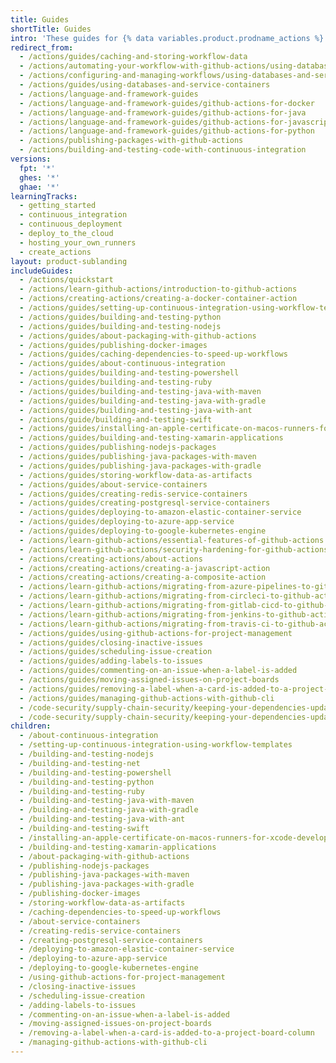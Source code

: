 ```yaml
---
title: Guides
shortTitle: Guides
intro: 'These guides for {% data variables.product.prodname_actions %} include specific use cases and examples to help you configure workflows.'
redirect_from:
  - /actions/guides/caching-and-storing-workflow-data
  - /actions/automating-your-workflow-with-github-actions/using-databases-and-services
  - /actions/configuring-and-managing-workflows/using-databases-and-service-containers
  - /actions/guides/using-databases-and-service-containers
  - /actions/language-and-framework-guides
  - /actions/language-and-framework-guides/github-actions-for-docker
  - /actions/language-and-framework-guides/github-actions-for-java
  - /actions/language-and-framework-guides/github-actions-for-javascript-and-typescript
  - /actions/language-and-framework-guides/github-actions-for-python
  - /actions/publishing-packages-with-github-actions
  - /actions/building-and-testing-code-with-continuous-integration
versions:
  fpt: '*'
  ghes: '*'
  ghae: '*'
learningTracks:
  - getting_started
  - continuous_integration
  - continuous_deployment
  - deploy_to_the_cloud
  - hosting_your_own_runners
  - create_actions
layout: product-sublanding
includeGuides:
  - /actions/quickstart
  - /actions/learn-github-actions/introduction-to-github-actions
  - /actions/creating-actions/creating-a-docker-container-action
  - /actions/guides/setting-up-continuous-integration-using-workflow-templates
  - /actions/guides/building-and-testing-python
  - /actions/guides/building-and-testing-nodejs
  - /actions/guides/about-packaging-with-github-actions
  - /actions/guides/publishing-docker-images
  - /actions/guides/caching-dependencies-to-speed-up-workflows
  - /actions/guides/about-continuous-integration
  - /actions/guides/building-and-testing-powershell
  - /actions/guides/building-and-testing-ruby
  - /actions/guides/building-and-testing-java-with-maven
  - /actions/guides/building-and-testing-java-with-gradle
  - /actions/guides/building-and-testing-java-with-ant
  - /actions/guide/building-and-testing-swift
  - /actions/guides/installing-an-apple-certificate-on-macos-runners-for-xcode-development
  - /actions/guides/building-and-testing-xamarin-applications
  - /actions/guides/publishing-nodejs-packages
  - /actions/guides/publishing-java-packages-with-maven
  - /actions/guides/publishing-java-packages-with-gradle
  - /actions/guides/storing-workflow-data-as-artifacts
  - /actions/guides/about-service-containers
  - /actions/guides/creating-redis-service-containers
  - /actions/guides/creating-postgresql-service-containers
  - /actions/guides/deploying-to-amazon-elastic-container-service
  - /actions/guides/deploying-to-azure-app-service
  - /actions/guides/deploying-to-google-kubernetes-engine
  - /actions/learn-github-actions/essential-features-of-github-actions
  - /actions/learn-github-actions/security-hardening-for-github-actions
  - /actions/creating-actions/about-actions
  - /actions/creating-actions/creating-a-javascript-action
  - /actions/creating-actions/creating-a-composite-action
  - /actions/learn-github-actions/migrating-from-azure-pipelines-to-github-actions
  - /actions/learn-github-actions/migrating-from-circleci-to-github-actions
  - /actions/learn-github-actions/migrating-from-gitlab-cicd-to-github-actions
  - /actions/learn-github-actions/migrating-from-jenkins-to-github-actions
  - /actions/learn-github-actions/migrating-from-travis-ci-to-github-actions
  - /actions/guides/using-github-actions-for-project-management
  - /actions/guides/closing-inactive-issues
  - /actions/guides/scheduling-issue-creation
  - /actions/guides/adding-labels-to-issues
  - /actions/guides/commenting-on-an-issue-when-a-label-is-added
  - /actions/guides/moving-assigned-issues-on-project-boards
  - /actions/guides/removing-a-label-when-a-card-is-added-to-a-project-board-column
  - /actions/guides/managing-github-actions-with-github-cli
  - /code-security/supply-chain-security/keeping-your-dependencies-updated-automatically/automating-dependabot-with-github-actions
  - /code-security/supply-chain-security/keeping-your-dependencies-updated-automatically/keeping-your-actions-up-to-date-with-dependabot
children:
  - /about-continuous-integration
  - /setting-up-continuous-integration-using-workflow-templates
  - /building-and-testing-nodejs
  - /building-and-testing-net
  - /building-and-testing-powershell
  - /building-and-testing-python
  - /building-and-testing-ruby
  - /building-and-testing-java-with-maven
  - /building-and-testing-java-with-gradle
  - /building-and-testing-java-with-ant
  - /building-and-testing-swift
  - /installing-an-apple-certificate-on-macos-runners-for-xcode-development
  - /building-and-testing-xamarin-applications
  - /about-packaging-with-github-actions
  - /publishing-nodejs-packages
  - /publishing-java-packages-with-maven
  - /publishing-java-packages-with-gradle
  - /publishing-docker-images
  - /storing-workflow-data-as-artifacts
  - /caching-dependencies-to-speed-up-workflows
  - /about-service-containers
  - /creating-redis-service-containers
  - /creating-postgresql-service-containers
  - /deploying-to-amazon-elastic-container-service
  - /deploying-to-azure-app-service
  - /deploying-to-google-kubernetes-engine
  - /using-github-actions-for-project-management
  - /closing-inactive-issues
  - /scheduling-issue-creation
  - /adding-labels-to-issues
  - /commenting-on-an-issue-when-a-label-is-added
  - /moving-assigned-issues-on-project-boards
  - /removing-a-label-when-a-card-is-added-to-a-project-board-column
  - /managing-github-actions-with-github-cli
---
```


